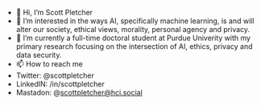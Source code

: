 - 👋 Hi, I’m Scott Pletcher
- 👀 I’m interested in the ways AI, specifically machine learning, is and will alter our society, ethical views, morality, personal agency and privacy.
- 🌱 I’m currently a full-time doctoral student at Purdue Univerity with my primary research focusing on the intersection of AI, ethics, privacy and data security.
- 📫 How to reach me 
 - Twitter: @scottpletcher
 - LinkedIN: /in/scottpletcher
 - Mastadon: @scottpletcher@hci.social

<!---
scottpletcher/scottpletcher is a ✨ special ✨ repository because its `README.md` (this file) appears on your GitHub profile.
You can click the Preview link to take a look at your changes.
--->
